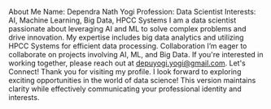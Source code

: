 About Me
Name: Dependra Nath Yogi
Profession: Data Scientist
Interests: AI, Machine Learning, Big Data, HPCC Systems
I am a data scientist passionate about leveraging AI and ML to solve complex problems and drive innovation. My expertise includes big data analytics and utilizing HPCC Systems for efficient data processing.
Collaboration
I’m eager to collaborate on projects involving AI, ML, and Big Data. If you're interested in working together, please reach out at depuyogi.yogi@gmail.com.
Let's Connect!
Thank you for visiting my profile. I look forward to exploring exciting opportunities in the world of data science! This version maintains clarity while effectively communicating your professional identity and interests.
